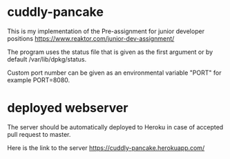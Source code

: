 # cuddly-pancake
This is my implementation of the 
Pre-assignment for junior developer positions
https://www.reaktor.com/junior-dev-assignment/

The program uses the status file that is given as the first argument or by default /var/lib/dpkg/status.

Custom port number can be given as an environmental variable "PORT" for example PORT=8080.

# deployed webserver
The server should be automatically deployed to Heroku in case of accepted pull request to master.

Here is the link to the server
https://cuddly-pancake.herokuapp.com/
